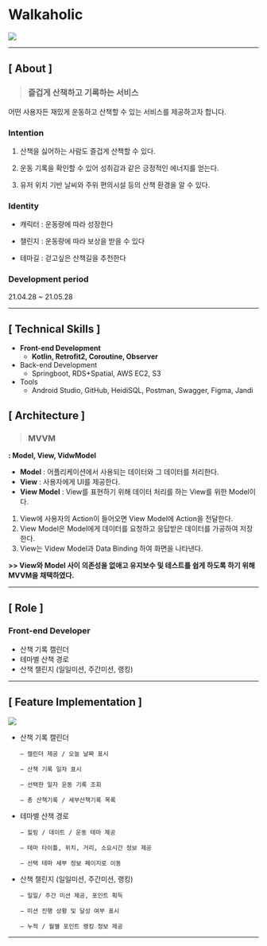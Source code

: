 # Walkaholic

<img src="https://user-images.githubusercontent.com/79898245/154683354-430101e7-b5b9-4d25-bc21-2b057d4a00c9.png">

---

## **[ About ]**
> ### **즐겁게 산책하고 기록하는 서비스**

어떤 사용자든 재밌게 운동하고 산책할 수 있는 서비스를 제공하고자 합니다.

### Intention
1. 산책을 싫어하는 사람도 즐겁게 산책할 수 있다.

2. 운동 기록을 확인할 수 있어 성취감과 같은 긍정적인 에너지를 얻는다.

3. 유저 위치 기반 날씨와 주위 편의시설 등의 산책 환경을 알 수 있다.

### Identity
* 캐릭터 : 운동량에 따라 성장한다

* 챌린지 : 운동량에 따라 보상을 받을 수 있다

* 테마길 : 걷고싶은 산책길을 추천한다

### Development period
21.04.28 ~ 21.05.28

---

## **[ Technical Skills ]**

*   **Front-end Development**
    *   **Kotlin, Retrofit2, Coroutine, Observer**
*   Back-end Development
    *   Springboot, RDS+Spatial, AWS EC2, S3
*   Tools
    *   Android Studio, GitHub, HeidiSQL, Postman, Swagger, Figma, Jandi

## **[ Architecture ]**
> ### MVVM
**: Model, View, VidwModel**
- **Model** : 어플리케이션에서 사용되는 데이터와 그 데이터를 처리한다.
- **View** : 사용자에게 UI를 제공한다.
- **View Model** : View를 표현하기 위해 데이터 처리를 하는 View를 위한 Model이다. 

1. View에 사용자의 Action이 들어오면 View Model에 Action을 전달한다.<br>
2. View Model은 Model에게 데이터를 요청하고 응답받은 데이터를 가공하여 저장한다.<br>
3. View는 Videw Model과 Data Binding 하여 화면을 나타낸다.

**>> View와 Model 사이 의존성을 없애고 유지보수 및 테스트를 쉽게 하도록 하기 위해 MVVM을 채택하였다.**

---

## **[ Role ]**
### **Front-end Developer**
* 산책 기록 캘린더
* 테마별 산책 경로
* 산책 챌린지 (일일미션, 주간미션, 랭킹)

---

## **[ Feature Implementation ]**
<img src="https://user-images.githubusercontent.com/79898245/154691753-8338d1c2-34f7-4045-93e3-5289a968f934.png">

- 산책 기록 캘린더

      — 캘린더 제공 / 오늘 날짜 표시
      
      — 산책 기록 일자 표시
    
      — 선택한 일자 운동 기록 조회
      
      — 총 산책기록 / 세부산책기록 목록
      
- 테마별 산책 경로
     
      — 힐링 / 데이트 / 운동 테마 제공
    
      — 테마 타이틀, 위치, 거리, 소요시간 정보 제공
      
      — 선택 테마 세부 정보 페이지로 이동

- 산책 챌린지 (일일미션, 주간미션, 랭킹)

      — 일일/ 주간 미션 제공, 포인트 획득
    
      — 미션 진행 상황 및 달성 여부 표시
      
      — 누적 / 월별 포인트 랭킹 정보 제공

---
